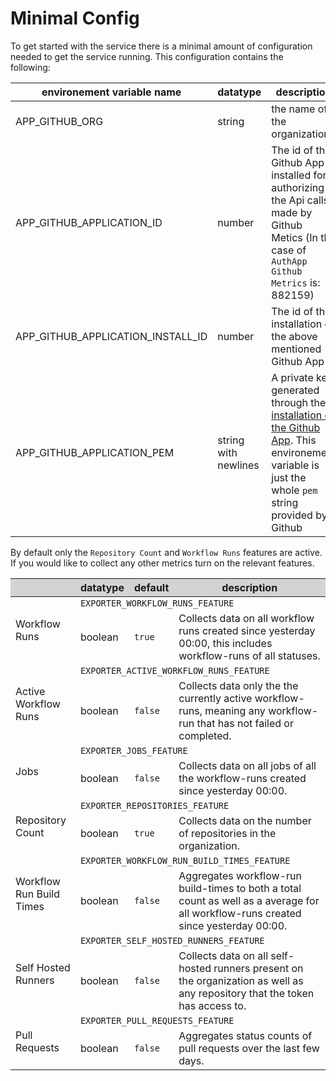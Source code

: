 # Minimal Config

To get started with the service there is a minimal amount of configuration needed
to get the service running. This configuration contains the following:

| environement variable name        | datatype | description |
|-----------------------------------|-|-------------|
| APP_GITHUB_ORG                    | string | the name of the organization |
| APP_GITHUB_APPLICATION_ID         | number | The id of the Github App installed for authorizing the Api calls made by Github Metics (In the case of `AuthApp Github Metrics` is: 882159)|
| APP_GITHUB_APPLICATION_INSTALL_ID | number | The id of the installation of the above mentioned Github App |
| APP_GITHUB_APPLICATION_PEM        | string with newlines | A private key generated through the [installation of the Github App](../getting-started.md#authentication). This environement variable is just the whole `pem` string provided by Github |


By default only the `Repository Count` and `Workflow Runs` features are active.
If you would like to collect any other metrics turn on the relevant features.

<table>
    <thead>
        <tr style="background-color: lightgray;">
            <th></th>
            <th>datatype</th>
            <th>default</th>
            <th>description</th>
        </tr>
    </thead>
    <tbody>    
        <tr>
            <td rowspan=2>Workflow Runs</td>
            <td colspan=3><code>EXPORTER_WORKFLOW_RUNS_FEATURE</code></td>
        </tr>
        <tr>
            <td>boolean</td>
            <td><code>true</code></td>
            <td>Collects data on all workflow runs created since yesterday 00:00, this includes workflow-runs of all statuses.</td>
        </tr>
        <tr>
            <td rowspan=2>Active Workflow Runs</td>
            <td colspan=3><code>EXPORTER_ACTIVE_WORKFLOW_RUNS_FEATURE</code></td>
        </tr>
        <tr>
            <td>boolean</td>
            <td><code>false</code></td>
            <td>Collects data only the the currently active workflow-runs, meaning any workflow-run that has not failed or completed.</td>
        </tr>
        <tr>
            <td rowspan=2>Jobs</td>
            <td colspan=3><code>EXPORTER_JOBS_FEATURE</code></td>
        </tr>
        <tr>
            <td>boolean</td>
            <td><code>false</code></td>
            <td>Collects data on all jobs of all the workflow-runs created since yesterday 00:00.</td>
        </tr>
        <tr>
            <td rowspan=2>Repository Count</td>
            <td colspan=3><code>EXPORTER_REPOSITORIES_FEATURE</code></td>
        </tr>
        <tr>
            <td>boolean</td>
            <td><code>true</code></td>
            <td>Collects data on the number of repositories in the organization.</td>
        </tr>
        <tr>
            <td rowspan=2>Workflow Run Build Times</td>
            <td colspan=3><code>EXPORTER_WORKFLOW_RUN_BUILD_TIMES_FEATURE</code></td>
        </tr>
        <tr>
            <td>boolean</td>
            <td><code>false</code></td>
            <td>Aggregates workflow-run build-times to both a total count as well as a average for all workflow-runs created since yesterday 00:00.</td>
        </tr>
        <tr>
            <td rowspan=2>Self Hosted Runners</td>
            <td colspan=3><code>EXPORTER_SELF_HOSTED_RUNNERS_FEATURE</code></td>
        </tr>
        <tr>
            <td>boolean</td>
            <td><code>false</code></td>
            <td>Collects data on all self-hosted runners present on the organization as well as any repository that the token has access to.</td>
        </tr>
        <tr>
            <td rowspan=2>Pull Requests</td>
            <td colspan=3><code>EXPORTER_PULL_REQUESTS_FEATURE</code></td>
        </tr>
        <tr>
            <td>boolean</td>
            <td><code>false</code></td>
            <td>Aggregates status counts of pull requests over the last few days.</td>
        </tr>
    </tbody>
</table>
